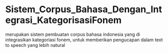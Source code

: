 # Sistem_Corpus_Bahasa_Dengan_Integrasi_KategorisasiFonem
merupakan sistem pembuatan corpus bahasa indonesia yang di integrasikan kategoriasi fonem, untuk memberikan pengucapan dalam text to speech yang lebih natural
